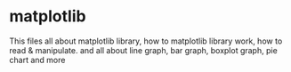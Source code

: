 # matplotlib
This files all about matplotlib library, how to matplotlib library work,  how to read &amp; manipulate. and all about line graph, bar graph, boxplot graph, pie chart and more
